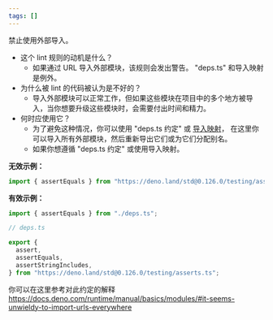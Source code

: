 ```yaml
---
tags: []
---
```


禁止使用外部导入。

- 这个 lint 规则的动机是什么？
  - 如果通过 URL 导入外部模块，该规则会发出警告。 "deps.ts" 和导入映射是例外。
- 为什么被 lint 的代码被认为是不好的？
  - 导入外部模块可以正常工作，但如果这些模块在项目中的多个地方被导入，当你想要升级这些模块时，会需要付出时间和精力。
- 何时应使用它？
  - 为了避免这种情况，你可以使用 "deps.ts 约定" 或
    [导入映射](https://docs.deno.com/runtime/manual/basics/import_maps)，
    在这里你可以导入所有外部模块，然后重新导出它们或为它们分配别名。
  - 如果你想遵循 "deps.ts 约定" 或使用导入映射。

**无效示例：**

```typescript
import { assertEquals } from "https://deno.land/std@0.126.0/testing/asserts.ts";
```

**有效示例：**

```typescript
import { assertEquals } from "./deps.ts";
```

```typescript
// deps.ts

export {
  assert,
  assertEquals,
  assertStringIncludes,
} from "https://deno.land/std@0.126.0/testing/asserts.ts";
```

你可以在这里参考对此约定的解释
https://docs.deno.com/runtime/manual/basics/modules/#it-seems-unwieldy-to-import-urls-everywhere